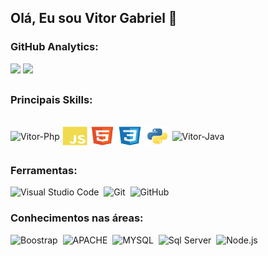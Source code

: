 ## Olá, Eu sou Vitor Gabriel 👋

### GitHub Analytics:

<p align="left">
  <img height="175em" src="https://github-readme-stats-eight-theta.vercel.app/api?username=VitorTo&show_icons=true&locale=br&theme=chartreuse-dark"/>
  <img height="165em"  src="https://github-readme-stats-eight-theta.vercel.app/api/top-langs/?username=VitorTo&layout=compact&langs_count=8&theme=chartreuse-dark"/>
</p>

<!-- <p>
<img src="https://github-readme-stats.vercel.app/api/pin/?username=VitorTo&repo=CaioHenrique04/open-unifeob-zenhub&cache_seconds=86400&theme=aura" />
</p> -->
##
### Principais Skills:
<div style="display: inline_block"><br>
  <img align="center" alt="Vitor-Php" height="50" width="40" src = "https://cdn.jsdelivr.net/gh/devicons/devicon/icons/php/php-original.svg" />
  <img align="center" alt="Vitor-Js" height="30" width="40" src="https://raw.githubusercontent.com/devicons/devicon/master/icons/javascript/javascript-plain.svg">
  <img align="center" alt="Vitor-HTML" height="30" width="40" src="https://raw.githubusercontent.com/devicons/devicon/master/icons/html5/html5-original.svg">
  <img align="center" alt="Vitor-CSS" height="30" width="40" src="https://raw.githubusercontent.com/devicons/devicon/master/icons/css3/css3-original.svg">
  <img align="center" alt="Vitor-Python" height="30" width="40" src="https://raw.githubusercontent.com/devicons/devicon/master/icons/python/python-original.svg">
  <img align="center" alt="Vitor-Java" height="30" width="40" src = "https://cdn.jsdelivr.net/gh/devicons/devicon/icons/java/java-original-wordmark.svg" />
</div>

##
### Ferramentas:

![Visual Studio Code](https://img.shields.io/badge/-Visual%20Studio%20Code-05122A?style=for-the-badge&logo=visual-studio-code&logoColor=007ACC)&nbsp;
![Git](https://img.shields.io/badge/-Git-05122A?style=for-the-badge&logo=git)&nbsp;
![GitHub](https://img.shields.io/badge/-GitHub-05122A?style=for-the-badge&logo=github)&nbsp;

### Conhecimentos nas áreas:


![Boostrap](https://img.shields.io/badge/-boostrap-05122A?style=for-the-badge&logo=bootstrap)&nbsp;
![APACHE](https://img.shields.io/badge/-APACHE-05122A?style=for-the-badge&logo=apache)&nbsp;
![MYSQL](https://img.shields.io/badge/-MYSQL-05122A?style=for-the-badge&logo=MYSQL)&nbsp;
![Sql Server](https://img.shields.io/badge/-Sql%20Server-05122A?style=for-the-badge&logo=Sql)&nbsp;
![Node.js](https://img.shields.io/badge/-Node.js-05122A?style=for-the-badge&logo=node.js)&nbsp;

